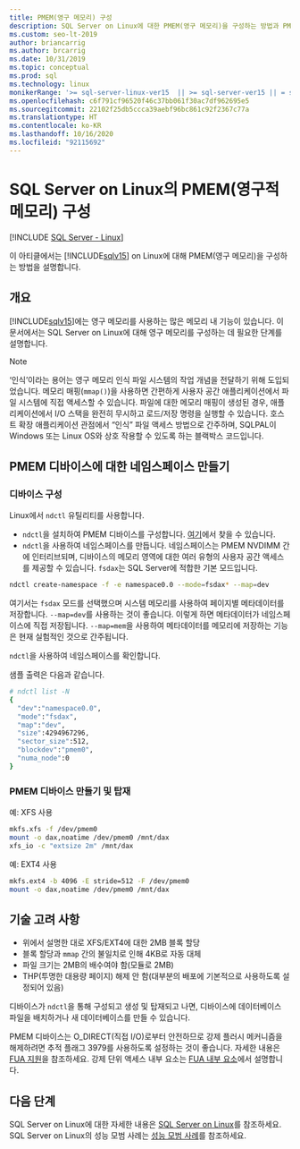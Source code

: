 ```yaml
---
title: PMEM(영구 메모리) 구성
description: SQL Server on Linux에 대한 PMEM(영구 메모리)을 구성하는 방법과 PMEM 디바이스에 대한 네임스페이스를 만드는 방법을 알아봅니다.
ms.custom: seo-lt-2019
author: briancarrig
ms.author: brcarrig
ms.date: 10/31/2019
ms.topic: conceptual
ms.prod: sql
ms.technology: linux
monikerRange: '>= sql-server-linux-ver15  || >= sql-server-ver15 || = sqlallproducts-allversions'
ms.openlocfilehash: c6f791cf96520f46c37bb061f30ac7df962695e5
ms.sourcegitcommit: 22102f25db5ccca39aebf96bc861c92f2367c77a
ms.translationtype: HT
ms.contentlocale: ko-KR
ms.lasthandoff: 10/16/2020
ms.locfileid: "92115692"
---
```

# <a name="configure-persistent-memory-pmem-for-sql-server-on-linux"></a>SQL Server on Linux의 PMEM(영구적 메모리) 구성

[!INCLUDE [SQL Server - Linux](../includes/applies-to-version/sql-linux.md)]

이 아티클에서는 [!INCLUDE[sqlv15](../includes/sssqlv15-md.md)] on Linux에 대해 PMEM(영구 메모리)을 구성하는 방법을 설명합니다.

## <a name="overview"></a>개요

[!INCLUDE[sqlv15](../includes/sssqlv15-md.md)]에는 영구 메모리를 사용하는 많은 메모리 내 기능이 있습니다. 이 문서에서는 SQL Server on Linux에 대해 영구 메모리를 구성하는 데 필요한 단계를 설명합니다.

> [!NOTE]
> ‘인식’이라는 용어는 영구 메모리 인식 파일 시스템의 작업 개념을 전달하기 위해 도입되었습니다.  메모리 매핑(`mmap()`)을 사용하면 간편하게 사용자 공간 애플리케이션에서 파일 시스템에 직접 액세스할 수 있습니다. 파일에 대한 메모리 매핑이 생성된 경우, 애플리케이션에서 I/O 스택을 완전히 무시하고 로드/저장 명령을 실행할 수 있습니다. 호스트 확장 애플리케이션 관점에서 “인식” 파일 액세스 방법으로 간주하며, SQLPAL이 Windows 또는 Linux OS와 상호 작용할 수 있도록 하는 블랙박스 코드입니다.

## <a name="create-namespaces-for-pmem-devices"></a>PMEM 디바이스에 대한 네임스페이스 만들기

### <a name="configure-the-devices"></a>디바이스 구성

Linux에서 `ndctl` 유틸리티를 사용합니다.

- `ndctl`을 설치하여 PMEM 디바이스를 구성합니다. [여기](https://docs.pmem.io/getting-started-guide/installing-ndctl)에서 찾을 수 있습니다.
- `ndctl`을 사용하여 네임스페이스를 만듭니다. 네임스페이스는 PMEM NVDIMM 간에 인터리브되며, 디바이스의 메모리 영역에 대한 여러 유형의 사용자 공간 액세스를 제공할 수 있습니다. `fsdax`는 SQL Server에 적합한 기본 모드입니다.

```bash 
ndctl create-namespace -f -e namespace0.0 --mode=fsdax* --map=dev
```

여기서는 `fsdax` 모드를 선택했으며 시스템 메모리를 사용하여 페이지별 메타데이터를 저장합니다. `--map=dev`를 사용하는 것이 좋습니다. 이렇게 하면 메타데이터가 네임스페이스에 직접 저장됩니다. `--map=mem`을 사용하여 메타데이터를 메모리에 저장하는 기능은 현재 실험적인 것으로 간주됩니다.

`ndctl`을 사용하여 네임스페이스를 확인합니다. 
  
샘플 출력은 다음과 같습니다.

```bash
# ndctl list -N
{
  "dev":"namespace0.0",
  "mode":"fsdax",
  "map":"dev",
  "size":4294967296,
  "sector_size":512,
  "blockdev":"pmem0",
  "numa_node":0
}
```

### <a name="create-and-mount-pmem-device"></a>PMEM 디바이스 만들기 및 탑재

예: XFS 사용

```bash
mkfs.xfs -f /dev/pmem0
mount -o dax,noatime /dev/pmem0 /mnt/dax
xfs_io -c "extsize 2m" /mnt/dax
```

예: EXT4 사용

```bash
mkfs.ext4 -b 4096 -E stride=512 -F /dev/pmem0
mount -o dax,noatime /dev/pmem0 /mnt/dax
```

## <a name="technical-considerations"></a>기술 고려 사항

- 위에서 설명한 대로 XFS/EXT4에 대한 2MB 블록 할당
- 블록 할당과 `mmap` 간의 불일치로 인해 4KB로 자동 대체
- 파일 크기는 2MB의 배수여야 함(모듈로 2MB)
- THP(투명한 대용량 페이지) 해제 안 함(대부분의 배포에 기본적으로 사용하도록 설정되어 있음)

디바이스가 `ndctl`을 통해 구성되고 생성 및 탑재되고 나면, 디바이스에 데이터베이스 파일을 배치하거나 새 데이터베이스를 만들 수 있습니다.

PMEM 디바이스는 O_DIRECT(직접 I/O)로부터 안전하므로 강제 플러시 메커니즘을 해제하려면 추적 플래그 3979를 사용하도록 설정하는 것이 좋습니다. 자세한 내용은 [FUA 지원](https://support.microsoft.com/help/4131496/enable-forced-flush-mechanism-in-sql-server-2017-on-linux)을 참조하세요. 강제 단위 액세스 내부 요소는 [FUA 내부 요소](/archive/blogs/bobsql/sql-server-on-linux-forced-unit-access-fua-internals)에서 설명합니다.

## <a name="next-steps"></a>다음 단계

SQL Server on Linux에 대한 자세한 내용은 [SQL Server on Linux](sql-server-linux-overview.md)를 참조하세요.
SQL Server on Linux의 성능 모범 사례는 [성능 모범 사례](sql-server-linux-performance-best-practices.md)를 참조하세요.